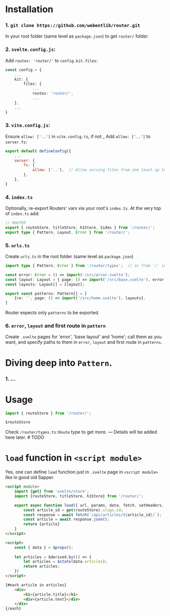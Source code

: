 # Installation

### 1. `git clone https://github.com/webentlib/router.git`

In your root folder (same level as `package.json`) to get `router/` folder.

### 2. `svelte.config.js`:

Add `routes: 'router/'` to `config.kit.files`:

```ts
const config = {
    ...
    kit: {
        files: {
            ...
            routes: 'router/',
            ...
    },
    ...
}
```

### 3. `vite.config.js`:
   
Ensure `allow: ['..']` in `vite.config.ts`, if not _
Add `allow: ['..']` to `server.fs`:

```js
export default defineConfig({
	...
    server: {
        fs: {
            allow: ['..'],  // Allow serving files from one level up to the project root
        },
    },
}
```

### 4. `index.ts`

Optionally, re-export Routers' vars via your root's `index.ts`.
At the very top of `index.ts` add:

```ts
// ROUTER
export { routeStore, titleStore, h1Store, Sides } from '/router/';
export type { Pattern, Layout, Error } from '/router/';
```

### 5. `urls.ts`
   
Create `urls.ts` in the root folder (same level as `package.json`)

```ts
import type { Pattern, Error } from '/router/types';  // or from '/' in case you use root index.ts

const error: Error = () => import('/src/error.svelte');
const layout: Layout = { page: () => import('/src/base.svelte'), error };
const layouts: Layout[] = [layout];

export const patterns: Pattern[] = [
    {re: '', page: () => import('/src/home.svelte'), layouts},
]
```

Router expects only `patterns` to be exported.

### 6. `error`, `layout` and first route in `pattern`

Create `.svelte` pages for 'error', 'base layout' and 'home'; call them as you want, and specify paths to them in `error`, `layout` and first route in `patterns`.

# Diving deep into `Pattern`.

### 1. ... 

# Usage

```js
import { routeStore } from '/router/';

$routeStore
```

Check `/router/types.ts:Route` type to get more.
— Details will be added here later.  # TODO

# `load` function in `<script module>`

Yes, one can define `load` function just in `.svelte` page in `<script module>` like in good old Sapper.

```html
<script module>
    import {get} from 'svelte/store';
    import {routeStore, titleStore, h1Store} from '/router/';

    export async function load({ url, params, data, fetch, setHeaders, depends, parent, untrack}) {
        const article_id = get(routeStore).slugs.id;
        const response = await fetch(`/api/articles/${article_id}/`);
        const article = await response.json();
        return {article}
    }
</script>

<script>
    const { data } = $props();
    
    let articles = $derived.by(() => {
        let articles = $state(data.articles);
        return articles;
    }) 
</script>

{#each article in articles}
    <div>
        <h1>{article.title}</h1>
        <div>{article.text}</div>
    </div>
{/each}
```